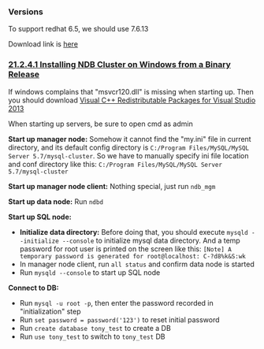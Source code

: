 ### Versions

To support redhat 6.5, we should use 7.6.13

Download link is [here](https://downloads.mysql.com/archives/cluster/)

### [21.2.4.1 Installing NDB Cluster on Windows from a Binary Release](https://dev.mysql.com/doc/refman/5.7/en/mysql-cluster-install-windows-binary.html)

If windows complains that "msvcr120.dll" is missing when starting up. Then you should download [Visual C++ Redistributable Packages for Visual Studio 2013](https://www.microsoft.com/en-us/download/details.aspx?id=40784)

When starting up servers, be sure to open cmd as admin

**Start up manager node:** Somehow it cannot find the "my.ini" file in current directory, and its default config directory is `C:/Program Files/MySQL/MySQL Server 5.7/mysql-cluster`. So we have to manually specify ini file location and conf directory like this: `C:/Program Files/MySQL/MySQL Server 5.7/mysql-cluster`

**Start up manager node client:** Nothing special, just run `ndb_mgm`

**Start up data node:** Run `ndbd` 

**Start up SQL node:** 

- **Initialize data directory:** Before doing that, you should execute `mysqld --initialize --console` to initialize mysql data directory. And a temp password for root user is printed on the screen like this: `[Note] A temporary password is generated for root@localhost: C-?d8%k&S:wk` 
- In manager node client, run `all status` and confirm data node is started
- Run `mysqld --console` to start up SQL node

**Connect to DB:**

- Run `mysql -u root -p`, then enter the password recorded in "initialization" step
- Run `set password = password('123')` to reset initial password
- Run `create database tony_test` to create a DB
- Run `use tony_test` to switch to `tony_test` DB